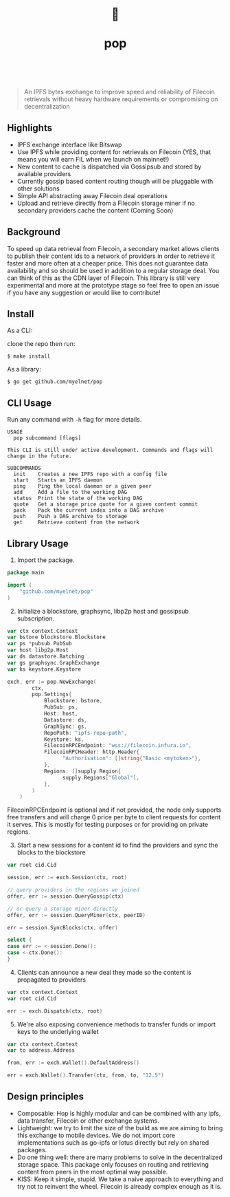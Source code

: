 <h1 align="center"> 
	<br>
	  	🍿
	<br>
	<br>
	pop
	<br>
	<br>
	<br>
</h1>

> An IPFS bytes exchange to improve speed and reliability of Filecoin retrievals without
> heavy hardware requirements or compromising on decentralization

## Highlights

- IPFS exchange interface like Bitswap
- Use IPFS while providing content for retrievals on Filecoin (YES, that means you will earn FIL when we launch on mainnet!)
- New content to cache is dispatched via Gossipsub and stored by available providers
- Currently gossip based content routing though will be pluggable with other solutions
- Simple API abstracting away Filecoin deal operations
- Upload and retrieve directly from a Filecoin storage miner if no secondary providers cache the content (Coming Soon)

## Background

To speed up data retrieval from Filecoin, a secondary market allows clients to publish their content ids to a network of providers
in order to retrieve it faster and more often at a cheaper price. This does not guarantee data availability and so should be used
in addition to a regular storage deal. You can think of this as the CDN layer of Filecoin. This library is still very experimental 
and more at the prototype stage so feel free to open an issue if you have any suggestion or would like to contribute!

## Install

As a CLI:

clone the repo then run:
```commandline
$ make install
```

As a library:

```commandline
$ go get github.com/myelnet/pop
```

## CLI Usage

Run any command with `-h` flag for more details.

```
USAGE
  pop subcommand [flags]

This CLI is still under active development. Commands and flags will
change in the future.

SUBCOMMANDS
  init    Creates a new IPFS repo with a config file
  start   Starts an IPFS daemon
  ping    Ping the local daemon or a given peer
  add     Add a file to the working DAG
  status  Print the state of the working DAG
  quote   Get a storage price quote for a given content commit
  pack    Pack the current index into a DAG archive
  push    Push a DAG archive to storage
  get     Retrieve content from the network
```

## Library Usage

1. Import the package.

```go
package main

import (
	"github.com/myelnet/pop"
)
```

2. Initialize a blockstore, graphsync, libp2p host and gossipsub subscription.

```go
var ctx context.Context
var bstore blockstore.Blockstore
var ps *pubsub.PubSub
var host libp2p.Host
var ds datastore.Batching
var gs graphsync.GraphExchange
var ks keystore.Keystore

exch, err := pop.NewExchange(
		ctx,
		pop.Settings{
			Blockstore: bstore,
			PubSub: ps,
			Host: host,
			Datastore: ds,
			GraphSync: gs,
			RepoPath: "ipfs-repo-path",
			Keystore: ks,
			FilecoinRPCEndpoint: "wss://filecoin.infura.io",
			FilecoinRPCHeader: http.Header{
				  "Authorisation": []string{"Basic <mytoken>"},
			},
			Regions: []supply.Region{
				  supply.Regions["Global"],
			},
		)
	)
```
FilecoinRPCEndpoint is optional and if not provided, the node only supports free transfers
and will charge 0 price per byte to client requests for content it serves. This is mostly
for testing purposes or for providing on private regions.

3. Start a new sessions for a content id to find the providers and sync the blocks to the blockstore

```go
var root cid.Cid

session, err := exch.Session(ctx, root)

// query providers in the regions we joined
offer, err := session.QueryGossip(ctx)

// or query a storage miner directly
offer, err := session.QueryMiner(ctx, peerID)

err = session.SyncBlocks(ctx, offer)

select {
case err := <-session.Done():
case <-ctx.Done():
}
```

4. Clients can announce a new deal they made so the content is propagated to providers

```go
var ctx context.Context
var root cid.Cid

err := exch.Dispatch(ctx, root)
```

5. We're also exposing convenience methods to transfer funds or import keys to the underlying wallet

```go
var ctx context.Context
var to address.Address

from, err := exch.Wallet().DefaultAddress() 

err = exch.Wallet().Transfer(ctx, from, to, "12.5")
```

## Design principles

- Composable: Hop is highly modular and can be combined with any ipfs, data transfer, Filecoin or other exchange systems.
- Lightweight: we try to limit the size of the build as we are aiming to bring this exchange to mobile devices. We do not import core implementations such as go-ipfs or lotus directly but rely on shared packages.
- Do one thing well: there are many problems to solve in the decentralized storage space. This package only focuses on routing and retrieving content from peers in the most optimal way possible.
- KISS: Keep it simple, stupid. We take a naive approach to everything and try not to reinvent the wheel. Filecoin is already complex enough as it is.
